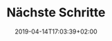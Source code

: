 ---
title: "Nächste Schritte"
date: 2019-04-14T17:03:39+02:00
draft: false
url: /naechste-schritte
weight: 5
subscriptionUrL: https://www.google.ch/
---